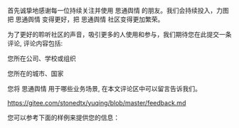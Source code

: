 首先诚挚地感谢每一位持续关注并使用 思通舆情 的朋友。我们会持续投入，力图把 思通舆情 变得更好，把 思通舆情 社区变得更加繁荣。

为了更好的聆听社区的声音，吸引更多的人使用和参与，我们期待您在此提交一条评论, 评论内容包括:

您所在公司、学校或组织

您所在的城市、国家

您将 思通舆情 用于哪些业务场景, 在本文评论区中可以留言告诉我们。

https://gitee.com/stonedtx/yuqing/blob/master/feedback.md


您可以参考下面的样例来提供您的信息：


